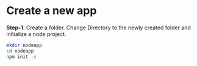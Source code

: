 # Create a new app
**Step-1**:
    Create a folder. Change Directory to the newly created folder and initialize a node project.

```bash
mkdir nodeapp
cd nodeapp
npm init -y
```